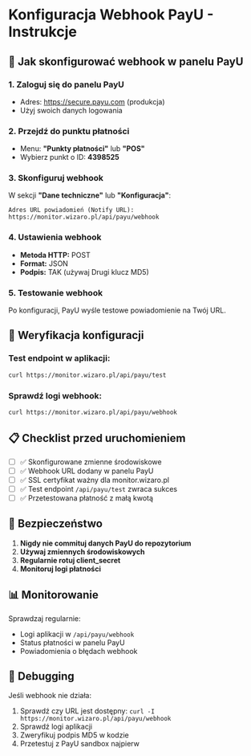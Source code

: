 # Konfiguracja Webhook PayU - Instrukcje

## 🔗 Jak skonfigurować webhook w panelu PayU

### 1. Zaloguj się do panelu PayU
- Adres: https://secure.payu.com (produkcja)
- Użyj swoich danych logowania

### 2. Przejdź do punktu płatności
- Menu: **"Punkty płatności"** lub **"POS"**
- Wybierz punkt o ID: **4398525**

### 3. Skonfiguruj webhook
W sekcji **"Dane techniczne"** lub **"Konfiguracja"**:

```
Adres URL powiadomień (Notify URL):
https://monitor.wizaro.pl/api/payu/webhook
```

### 4. Ustawienia webhook
- **Metoda HTTP:** POST
- **Format:** JSON
- **Podpis:** TAK (używaj Drugi klucz MD5)

### 5. Testowanie webhook
Po konfiguracji, PayU wyśle testowe powiadomienie na Twój URL.

## 🧪 Weryfikacja konfiguracji

### Test endpoint w aplikacji:
```bash
curl https://monitor.wizaro.pl/api/payu/test
```

### Sprawdź logi webhook:
```bash
curl https://monitor.wizaro.pl/api/payu/webhook
```

## 📋 Checklist przed uruchomieniem

- [ ] ✅ Skonfigurowane zmienne środowiskowe
- [ ] ✅ Webhook URL dodany w panelu PayU
- [ ] ✅ SSL certyfikat ważny dla monitor.wizaro.pl
- [ ] ✅ Test endpoint `/api/payu/test` zwraca sukces
- [ ] ✅ Przetestowana płatność z małą kwotą

## 🚨 Bezpieczeństwo

1. **Nigdy nie commituj danych PayU do repozytorium**
2. **Używaj zmiennych środowiskowych**
3. **Regularnie rotuj client_secret**
4. **Monitoruj logi płatności**

## 📊 Monitorowanie

Sprawdzaj regularnie:
- Logi aplikacji w `/api/payu/webhook`
- Status płatności w panelu PayU
- Powiadomienia o błędach webhook

## 🔧 Debugging

Jeśli webhook nie działa:

1. Sprawdź czy URL jest dostępny: `curl -I https://monitor.wizaro.pl/api/payu/webhook`
2. Sprawdź logi aplikacji
3. Zweryfikuj podpis MD5 w kodzie
4. Przetestuj z PayU sandbox najpierw
